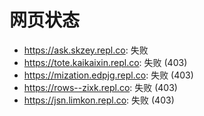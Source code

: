 # 网页状态
- https://ask.skzey.repl.co: 失败
- https://tote.kaikaixin.repl.co: 失败 (403)
- https://mization.edpjg.repl.co: 失败 (403)
- https://rows--zixk.repl.co: 失败 (403)
- https://jsn.limkon.repl.co: 失败 (403)
